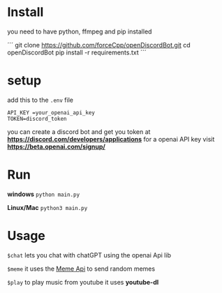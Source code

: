 # Install
you need to have python, ffmpeg and pip installed

´´´
git clone https://github.com/forceCpp/openDiscordBot.git
cd  openDiscordBot
pip install -r requirements.txt
´´´

# setup

add this to the `.env` file

```
API_KEY =your_openai_api_key
TOKEN=discord_token
```
you can create a discord bot and get you token at **https://discord.com/developers/applications**
for a openai API key visit **https://beta.openai.com/signup/**

# Run 

**windows**
`python main.py`

**Linux/Mac**
`python3 main.py`


# Usage
`$chat` lets you chat with chatGPT using the openai Api lib

`$meme` it uses the  <a href="https://github.com/D3vd/Meme_Api">Meme Api</a>  to send random memes  

`$play` to play music from youtube it uses **<a herf="https://github.com/ytdl-org/youtube-dl">youtube-dl</a>**